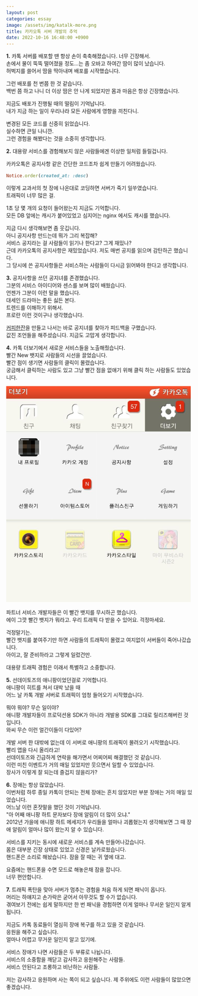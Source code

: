 ```yaml
---
layout: post
categories: essay
image: /assets/img/katalk-more.png
title: 카카오톡 서버 개발의 추억
date: 2022-10-16 16:48:00 +0900
---
```


**1.** 카톡 서버를 배포할 땐 항상 손이 축축해졌습니다. 너무 긴장해서.  
손에서 물이 뚝뚝 떨어졌을 정도...는 좀 오바고 하여간 땀이 많이 났습니다.  
허벅지를 쓸어서 땀을 딱아내며 배포를 시작했습니다.

그런 배포를 천 번쯤 한 것 같습니다.  
백번 쯤 하고 나니 더 이상 땀은 안 나게 되었지만 몸과 마음은 항상 긴장했습니다.  

지금도 배포가 진행될 때의 떨림이 기억납니다.  
내가 지금 하는 일이 우리나라 모든 사람에게 영향을 끼친다니.  

변경된 모든 코드를 신중히 읽었습니다.  
실수하면 큰일 나니깐.  
그런 경험을 해봤다는 것을 소중히 생각합니다.

**2.** 대용량 서비스를 경험해보지 않은 사람들에겐 이상한 일처럼 들릴겁니다.   

카카오톡은 공지사항 같은 간단한 코드조차 쉽게 만들기 어려웠습니다.  
```ruby
Notice.order(created_at: :desc)
```
이렇게 교과서의 첫 장에 나온대로 코딩하면 서버가 죽기 일쑤였습니다.  
트래픽이 너무 많은 걸.

1초 당 몇 개의 요청이 들어왔는지 지금도 기억합니다.  
모든 DB 앞에는 캐시가 붙어있었고 심지어는 nginx 에서도 캐시를 했습니다.  

지금 다시 생각해보면 좀 웃깁니다.  
아니 공지사항 만드는데 뭐가 그리 복잡해?  
서비스 공지라는 걸 사람들이 읽기나 한다고? 그게 재밌나?  
근데 카카오톡의 공지사항은 재밌었습니다. 저도 매번 공지를 읽으며 감탄하곤 했습니다.  
그 당시에 쓴 공지사항들은 서비스하는 사람들이 다시금 읽어봐야 한다고 생각합니다.  

**3.** 공지사항을 쓰던 공지녀를 존경했습니다.  
그분의 서비스 아이디어와 센스를 보며 많이 배웠습니다.  
언젠가 그분이 이런 말을 했습니다.  
대세인 드라마는 좋든 싫든 본다.  
트렌드를 이해하기 위해서.  
프로란 이런 것이구나 생각했습니다.

[커피한잔](https://withcoffee.app)을 만들고 나서는 바로 공지녀를 찾아가 피드백을 구했습니다.  
값진 조언들을 해주셨습니다. 지금도 고맙게 생각합니다.

**4.** 카톡 더보기에서 새로운 서비스들을 노출해줬습니다.  
빨간 New 뱃지로 사람들의 시선을 끌었습니다.  
빨간 점이 생기면 사람들의 클릭이 몰렸습니다.  
궁금해서 클릭하는 사람도 있고 그냥 빨간 점을 없애기 위해 클릭 하는 사람들도 있었습니다.

![](/assets/img/katalk-more.png)

파트너 서비스 개발자들은 이 빨간 뱃지를 무시하곤 했습니다.  
에이 그깟 빨간 뱃지가 뭐라고. 우리 트래픽 다 받을 수 있어요. 걱정마세요.

걱정말기는.  
빨간 뱃지를 붙여주기만 하면 사람들의 트래픽이 몰렸고 여지없이 서버들이 죽어나갔습니다.  
아이고, 잘 준비하라고 그렇게 일렀건만.  

대용량 트래픽 경험은 이래서 특별하고 소중합니다.

**5.** 선데이토즈의 애니팡이었던걸로 기억합니다.  
애니팡이 히트를 쳐서 대박 났을 때  
어느 날 카톡 개발 서버로 트래픽이 엄청 들어오기 시작했습니다.  

뭐야 뭐야? 무슨 일이야?  
애니팡 개발자들이 프로덕션용 SDK가 아니라 개발용 SDK를 그대로 릴리즈해버린 것입니다.  
와씨 무슨 이런 얼간이들이 다있어?

개발 서버 한 대밖에 없는데 이 서버로 애니팡의 트래픽이 몰려오기 시작했습니다.  
빨리 앱을 다시 올리라고!  
선데이토즈와 긴급하게 연락을 해가면서 어찌어찌 해결했던 것 같습니다.  
이런 미친 이벤트가 거의 매일 있었지만 웃으면서 일할 수 있었습니다.  
장사가 이렇게 잘 되는데 즐겁지 않을리가?

**6.** 장애는 항상 많았습니다.  
이번처럼 하루 종일 카톡이 안되는 전체 장애는 흔치 않았지만 부분 장애는 거의 매일 있었습니다.  
어느날 이런 혼잣말을 했던 것이 기억납니다.  
"아 어째 애니팡 하트 문자보다 장애 알림이 더 많이 오냐."  
2012년 가을에 애니팡 하트 메세지가 우리들을 얼마나 괴롭혔는지 생각해보면 그 때 장애 알림이 얼마나 많이 왔는지 알 수 있습니다.  

서비스를 지키는 동시에 새로운 서비스를 계속 만들어나갔습니다.  
몸은 대부분 긴장 상태로 있었고 신경은 날카로웠습니다.  
핸드폰은 소리로 해놨습니다. 잠을 잘 때는 귀 옆에 대고.

요즘에는 핸드폰을 수면 모드로 해놓은채 잠을 잡니다.  
너무 편안합니다.

**7.** 트래픽 폭탄을 맞아 서버가 멈추는 경험을 처음 하게 되면 패닉이 옵니다.  
머리는 하얘지고 손가락은 굳어서 아무것도 할 수가 없습니다.  
겪여보기 전에는 쉽게 말하지만 한 번 패닉을 경험하면 이게 얼마나 무서운 일인지 알게 됩니다.  

지금도 카톡 동료들이 열심히 장애 복구를 하고 있을 것 같습니다.  
응원을 해주고 싶습니다.  
얼마나 어렵고 무거운 일인지 알고 있기에.  

서비스 장애가 나면 사람들은 두 부류로 나뉩니다.  
서비스의 소중함을 깨닫고 감사하고 응원해주는 사람들.  
서비스 안된다고 조롱하고 비난하는 사람들.

저는 감사하고 응원하며 사는 쪽이 되고 싶습니다. 제 주위에도 이런 사람들이 많았으면 좋겠습니다.